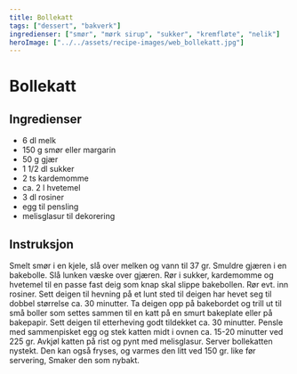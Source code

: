 ```yaml
---
title: Bollekatt
tags: ["dessert", "bakverk"]
ingredienser: ["smør", "mørk sirup", "sukker", "kremfløte", "nelik"]
heroImage: ["../../assets/recipe-images/web_bollekatt.jpg"]
---
```


# Bollekatt

## Ingredienser

- 6 dl melk
- 150 g smør eller margarin
- 50 g gjær
- 1 1/2 dl sukker
- 2 ts kardemomme
- ca. 2 l hvetemel
- 3 dl rosiner
- egg til pensling
- melisglasur til dekorering

## Instruksjon

Smelt smør i en kjele, slå over melken og vann til 37 gr. Smuldre gjæren i en bakebolle. Slå lunken væske over gjæren. Rør i sukker, kardemomme og hvetemel til en passe fast deig som knap skal slippe bakebollen. Rør evt. inn rosiner. Sett deigen til hevning på et lunt sted til deigen har hevet seg til dobbel størrelse ca. 30 minutter. Ta deigen opp på bakebordet og trill ut til små boller som settes sammen til en katt på en smurt bakeplate eller på bakepapir. Sett deigen til etterheving godt tildekket ca. 30 minutter. Pensle med sammenpisket egg og stek katten midt i ovnen ca. 15-20 minutter ved 225 gr. Avkjøl katten på rist og pynt med melisglasur. Server bollekatten nystekt. Den kan også fryses, og varmes den litt ved 150 gr. like før servering, Smaker den som nybakt.
